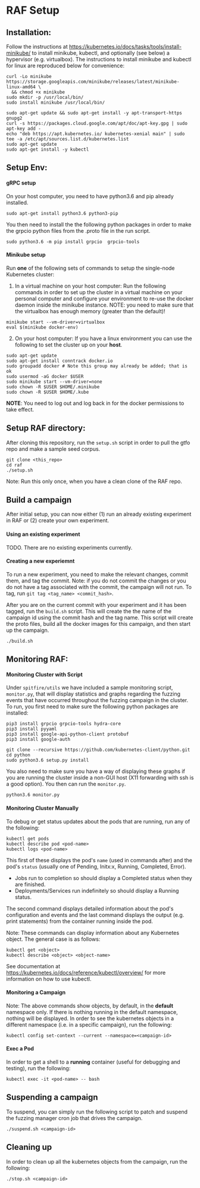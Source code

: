 # RAF Setup

## Installation: 
Follow the instructions at https://kubernetes.io/docs/tasks/tools/install-minikube/ to install minikube, kubectl, and optionally (see below) a hypervisor (e.g. virtualbox). The instructions to install minikube and kubectl for linux are reproduced below for convenience: 
```
curl -Lo minikube https://storage.googleapis.com/minikube/releases/latest/minikube-linux-amd64 \
  && chmod +x minikube
sudo mkdir -p /usr/local/bin/
sudo install minikube /usr/local/bin/

sudo apt-get update && sudo apt-get install -y apt-transport-https gnupg2
curl -s https://packages.cloud.google.com/apt/doc/apt-key.gpg | sudo apt-key add -
echo "deb https://apt.kubernetes.io/ kubernetes-xenial main" | sudo tee -a /etc/apt/sources.list.d/kubernetes.list
sudo apt-get update
sudo apt-get install -y kubectl
```
## Setup Env: 
#### gRPC setup
On your host computer, you need to have python3.6 and pip already installed. 
```
sudo apt-get install python3.6 python3-pip
```
You then need to install the the following python packages in order to make the grpcio python files from the .proto file in the run script.
```
sudo python3.6 -m pip install grpcio  grpcio-tools
```
#### Minikube setup
Run **one** of the following sets of commands to setup the single-node Kubernetes cluster: 
1. In a virtual machine on your host computer: 
Run the following commands in order to set up the cluster in a virtual machine on your personal computer and configure your environment to re-use the docker daemon inside the minikube instance. NOTE: you need to make sure that the virtualbox has enough memory (greater than the default)! 
```
minikube start --vm-driver=virtualbox
eval $(minikube docker-env)
```
2. On your host computer: 
If you have a linux environment you can use the following to set the cluster up on your **host**.
```
sudo apt-get update
sudo apt-get install conntrack docker.io
sudo groupadd docker # Note this group may already be added; that is ok
sudo usermod -aG docker $USER 
sudo minikube start --vm-driver=none
sudo chown -R $USER $HOME/.minikube
sudo chown -R $USER $HOME/.kube
```
**NOTE**: You need to log out and log back in for the docker permissions to take effect.
## Setup RAF directory:
After cloning this repository, run the `setup.sh` script in order to pull the gtfo repo and make a sample seed corpus. 
```
git clone <this_repo> 
cd raf
./setup.sh 
```
Note: Run this only once, when you have a clean clone of the RAF repo. 
## Build a campaign 
After initial setup, you can now either (1) run an already existing experiment in RAF or (2) create your own experiment. 
#### Using an existing experiment
TODO. There are no existing experiments currently. 
#### Creating a new experiemnt
To run a new experiment, you need to make the relevant changes, commit them, and tag the commit. Note: if you do not commit the changes or you do not have a tag associated with the commit, the campaign will not run. To tag, run ```git tag <tag_name> <commit_hash>```. 

After you are on the current commit with your experiment and it has been tagged, run the `build.sh` script. This will create the the name of the campaign id using the commit hash and the tag name. This script will create the proto files, build all the docker images for this campaign, and then start up the campaign.
```
./build.sh
```
## Monitoring RAF:

#### Monitoring Cluster with Script
Under `spitfire/utils` we have included a sample monitoring script, `monitor.py`, that will display statistics and graphs regarding the fuzzing events that have occurred throughout the fuzzing campaign in the cluster. To run, you first need to make sure the following python packages are installed: 
```
pip3 install grpcio grpcio-tools hydra-core
pip3 install pyyaml 
pip3 install google-api-python-client protobuf 
pip3 install google-auth

git clone --recursive https://github.com/kubernetes-client/python.git
cd python
sudo python3.6 setup.py install 
```
You also need to make sure you have a way of displaying these graphs if you are running the cluster inside a non-GUI host (X11 forwarding with ssh is a good option). You then can run the `monitor.py`. 
```
python3.6 monitor.py
```
#### Monitoring Cluster Manually
To debug or get status updates about the pods that are running, run any of the following:
```
kubectl get pods
kubectl describe pod <pod-name>
kubectl logs <pod-name>
```
This first of these displays the pod's `name` (used in commands after) and the pod's `status` (usually one of Pending, Initx:x, Running, Completed, Error). 
- Jobs run to completion so should display a Completed status when they are finished. 
- Deployments/Services run indefinitely so should display a Running status.

The second command displays detailed information about the pod's configuration and events and the last command displays the output (e.g. print statements) from the container running inside the pod.

Note: These commands can display information about any Kubernetes object. The general case is as follows: 
```
kubectl get <object>
kubectl describe <object> <object-name>
```
See documentation at https://kubernetes.io/docs/reference/kubectl/overview/ for more information on how to use kubectl. 
#### Monitoring a Campaign 
Note: The above commands show objects, by default, in the **default** namespace only. If there is nothing running in the default namespace, nothing will be displayed. In order to see the kubernetes objects in a different namespace (i.e. in a specific campaign), run the following:
```
kubectl config set-context --current --namespace=<campaign-id> 
```
#### Exec a Pod
In order to get a shell to a **running** container (useful for debugging and testing), run the following:
```
kubectl exec -it <pod-name> -- bash
```
## Suspending a campaign
To suspend, you can simply run the following script to patch and suspend the fuzzing manager cron job that drives the campaign.  
```
./suspend.sh <campaign-id>
```
## Cleaning up
In order to clean up all the kubernetes objects from the campaign, run the following:
```
./stop.sh <campaign-id> 
```



